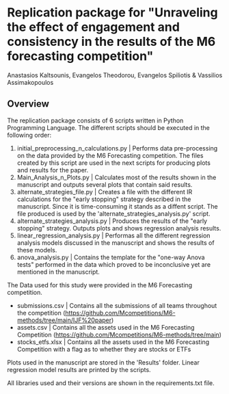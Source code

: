 # Replication package for "Unraveling the effect of engagement and consistency in the results of the M6 forecasting competition"

Anastasios Kaltsounis, Evangelos Theodorou,  Evangelos Spiliotis & Vassilios Assimakopoulos

## Overview 

The replication package consists of 6 scripts written in Python Programming Language. The different scripts should be executed in the following order:

1. initial_preprocessing_n_calculations.py | Performs data pre-processing on the data provided by the M6 Forecasting competition. The files created by this script are used in the next scripts for producing plots and results for the paper.
2. Main_Analysis_n_Plots.py | Calculates most of the results shown in the manuscript and outputs several plots that contain said results.
3. alternate_strategies_file.py | Creates a file with the different IR calculations for the "early stopping" strategy described in the manuscript. Since it is time-consuming it stands as a diffent script. The file produced is used by the 'alternate_strategies_analysis.py' script.
4. alternate_strategies_analysis.py | Produces the results of the "early stopping" strategy. Outputs plots and shows regression analysis results.
5. linear_regression_analysis.py | Performas all the different regression analysis models discussed in the manuscript and shows the results of these models.
6. anova_analysis.py | Contains the template for the "one-way Anova tests" performed in the data which proved to be inconclusive yet are mentioned in the manuscript.


The Data used for this study were provided in the M6 Forecasting competition.

- submissions.csv | Contains all the submissions of all teams throughout the competition (https://github.com/Mcompetitions/M6-methods/tree/main/IJF%20paper)
- assets.csv | Contains all the assets used in the M6 Forecasting Competition (https://github.com/Mcompetitions/M6-methods/tree/main)
- stocks_etfs.xlsx | Contains all the assets used in the M6 Forecasting Competition with a flag as to whether they are stocks or ETFs

Plots used in the manuscript are stored in the 'Results' folder. Linear regression model results are printed by the scripts.

All libraries used and their versions are shown in the requirements.txt file.

